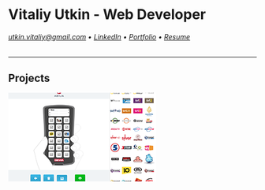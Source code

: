 # Vitaliy Utkin - Web Developer

###### utkin.vitaliy@gmail.com • [LinkedIn](www.linkedin.com/in/vitaliyutkin) • [Portfolio](https://github.com/utkinator/portfolio) • [Resume](./resume/Vitaliy%20Utkin%20-%20Web%20Developer%20-%20Resume.pdf)

---

## Projects

[![ECL](./projects/shots/ecl.png 'ECL')](./projects/ecl)
